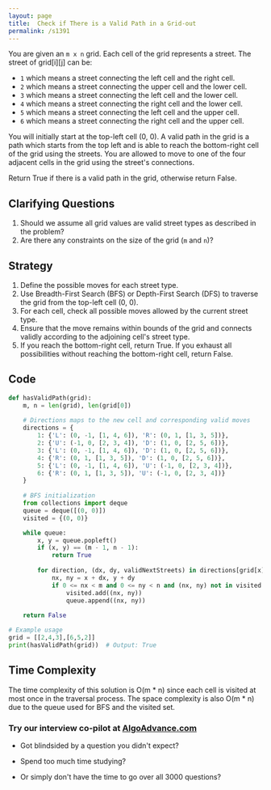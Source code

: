 ```yaml
---
layout: page
title:  Check if There is a Valid Path in a Grid-out
permalink: /s1391
---
```


You are given an `m x n` grid. Each cell of the grid represents a street. The street of grid[i][j] can be:

- `1` which means a street connecting the left cell and the right cell.
- `2` which means a street connecting the upper cell and the lower cell.
- `3` which means a street connecting the left cell and the lower cell.
- `4` which means a street connecting the right cell and the lower cell.
- `5` which means a street connecting the left cell and the upper cell.
- `6` which means a street connecting the right cell and the upper cell.

You will initially start at the top-left cell (0, 0). A valid path in the grid is a path which starts from the top left and is able to reach the bottom-right cell of the grid using the streets. You are allowed to move to one of the four adjacent cells in the grid using the street's connections.

Return True if there is a valid path in the grid, otherwise return False.

## Clarifying Questions

1. Should we assume all grid values are valid street types as described in the problem?
2. Are there any constraints on the size of the grid (`m` and `n`)?

## Strategy

1. Define the possible moves for each street type.
2. Use Breadth-First Search (BFS) or Depth-First Search (DFS) to traverse the grid from the top-left cell (0, 0).
3. For each cell, check all possible moves allowed by the current street type.
4. Ensure that the move remains within bounds of the grid and connects validly according to the adjoining cell's street type.
5. If you reach the bottom-right cell, return True. If you exhaust all possibilities without reaching the bottom-right cell, return False.

## Code

```python
def hasValidPath(grid):
    m, n = len(grid), len(grid[0])
    
    # Directions maps to the new cell and corresponding valid moves
    directions = {
        1: {'L': (0, -1, [1, 4, 6]), 'R': (0, 1, [1, 3, 5])},
        2: {'U': (-1, 0, [2, 3, 4]), 'D': (1, 0, [2, 5, 6])},
        3: {'L': (0, -1, [1, 4, 6]), 'D': (1, 0, [2, 5, 6])},
        4: {'R': (0, 1, [1, 3, 5]), 'D': (1, 0, [2, 5, 6])},
        5: {'L': (0, -1, [1, 4, 6]), 'U': (-1, 0, [2, 3, 4])},
        6: {'R': (0, 1, [1, 3, 5]), 'U': (-1, 0, [2, 3, 4])}
    }
    
    # BFS initialization
    from collections import deque
    queue = deque([(0, 0)])
    visited = {(0, 0)}

    while queue:
        x, y = queue.popleft()
        if (x, y) == (m - 1, n - 1):
            return True
        
        for direction, (dx, dy, validNextStreets) in directions[grid[x][y]].items():
            nx, ny = x + dx, y + dy
            if 0 <= nx < m and 0 <= ny < n and (nx, ny) not in visited and grid[nx][ny] in validNextStreets:
                visited.add((nx, ny))
                queue.append((nx, ny))
                
    return False

# Example usage
grid = [[2,4,3],[6,5,2]]
print(hasValidPath(grid))  # Output: True
```

## Time Complexity

The time complexity of this solution is O(m * n) since each cell is visited at most once in the traversal process. The space complexity is also O(m * n) due to the queue used for BFS and the visited set.


### Try our interview co-pilot at [AlgoAdvance.com](https://algoAdvance.com)

- Got blindsided by a question you didn't expect?

- Spend too much time studying?

- Or simply don't have the time to go over all 3000 questions?

